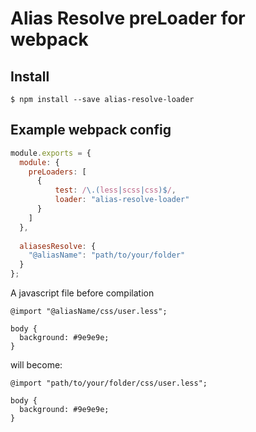 # Alias Resolve preLoader for webpack

## Install

```
$ npm install --save alias-resolve-loader
```

## Example webpack config

```js
module.exports = {
  module: {
    preLoaders: [
      {
          test: /\.(less|scss|css)$/,
          loader: "alias-resolve-loader"
      }
    ]
  },
  
  aliasesResolve: {
    "@aliasName": "path/to/your/folder"
  }
};
```

A javascript file before compilation
```less
@import "@aliasName/css/user.less";

body {
  background: #9e9e9e;
}
```

will become:
```less
@import "path/to/your/folder/css/user.less";

body {
  background: #9e9e9e;
}
```
